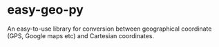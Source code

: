 # easy-geo-py
An easy-to-use library for conversion between geographical coordinate (GPS, Google maps etc) and Cartesian coordinates.
